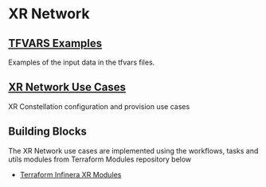 # XR Network

## [TFVARS Examples](https://github.com/infinera/terraform-xr-network/tree/main/tfvars_examples)
Examples of the input data in the tfvars files.
## [XR Network Use Cases](https://github.com/infinera/terraform-xr-network/tree/main/use_cases)
XR Constellation configuration and provision use cases
## Building Blocks
The XR Network use cases are implemented using the workflows, tasks and utils modules from Terraform Modules repository below
* [Terraform Infinera XR Modules](https://github.com/infinera/terraform-infinera-xr-modules)

